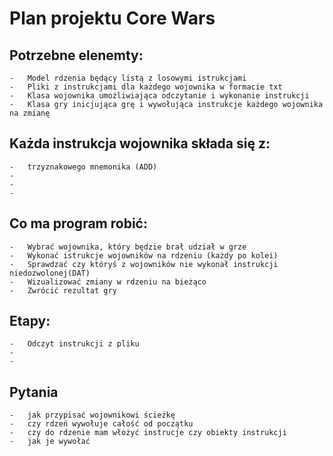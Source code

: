 # Plan projektu Core Wars



## Potrzebne elenemty:
    -   Model rdzenia będący listą z losowymi istrukcjami
    -   Pliki z instrukcjami dla każdego wojownika w formacie txt
    -   Klasa wojownika umożliwiająca odczytanie i wykonanie instrukcji
    -   Klasa gry inicjująca grę i wywołująca instrukcje każdego wojownika na zmianę


## Każda instrukcja wojownika składa się z:
    -   trzyznakowego mnemonika (ADD)
    -
    -
    -





## Co ma program robić:
    -   Wybrać wojownika, który będzie brał udział w grze
    -   Wykonać istrukcje wojowników na rdzeniu (każdy po kolei)
    -   Sprawdzać czy któryś z wojowników nie wykonał instrukcji niedozwolonej(DAT)
    -   Wizualizować zmiany w rdzeniu na bieżąco
    -   Zwrócić rezultat gry



## Etapy:
    -   Odczyt instrukcji z pliku
    -
    -

## Pytania
    -   jak przypisać wojownikowi ścieżkę
    -   czy rdzeń wywołuje całość od początku
    -   czy do rdzenie mam włożyć instrucje czy obiekty instrukcji
    -   jak je wywołać

